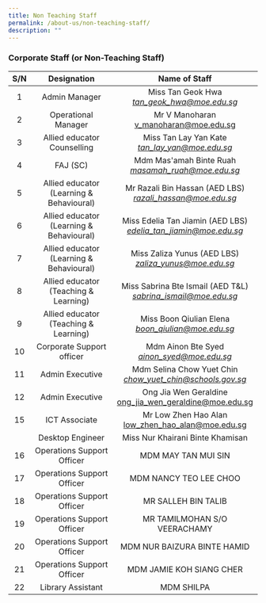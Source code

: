 ```yaml
---
title: Non Teaching Staff
permalink: /about-us/non-teaching-staff/
description: ""
---
```

### Corporate Staff (or Non-Teaching Staff)

| S/N 	| Designation 	| Name of Staff 	|
|:---:	|:---:	|:---:	|
| 1  	| Admin Manager 	| Miss Tan Geok Hwa<br>_[tan\_geok\_hwa@moe.edu.sg](mailto:tan_geok_hwa@moe.edu.sg)_ 	|
| 2 	| Operational Manager 	| Mr V Manoharan<br>[v\_manoharan@moe.edu.sg](mailto:v_manoharan@moe.edu.sg) 	|
| 3 	| Allied educator Counselling 	| Miss Tan Lay Yan Kate <br>_[tan\_lay\_yan@moe.edu.sg](mailto:tan_lay_yan@moe.edu.sg)_ 	|
| 4 	| FAJ (SC)  	| Mdm Mas'amah Binte Ruah<br>_[masamah\_ruah@moe.edu.sg](mailto:masamah_ruah@moe.edu.sg)_ 	|
| 5 	| Allied educator (Learning & Behavioural) 	| Mr Razali Bin Hassan (AED LBS)<br>_[razali\_hassan@moe.edu.sg](mailto:razali_hassan@moe.edu.sg)_ 	|
| 6 	| Allied educator (Learning & Behavioural) 	| Miss Edelia Tan Jiamin (AED LBS)<br>_[edelia\_tan\_jiamin@moe.edu.sg](mailto:edelia_tan_jiamin@moe.edu.sg)_ 	|
|  7 	|  Allied educator (Learning & Behavioural) 	|  Miss Zaliza Yunus (AED LBS)<br>_[zaliza\_yunus@moe.edu.sg](mailto:zaliza_yunus@moe.edu.sg)_ 	|
| 8 	| Allied educator (Teaching & Learning) 	| Miss Sabrina Bte Ismail (AED T&L)<br>_[sabrina\_ismail@moe.edu.sg](mailto:sabrina_ismail@moe.edu.sg)_ 	|
| 9 	| Allied educator (Teaching & Learning) 	| Miss Boon Qiulian Elena<br>_[boon\_qiulian@moe.edu.sg](mailto:boon_qiulian@moe.edu.sg)_ 	|
| 10 	| Corporate Support officer 	| Mdm Ainon Bte Syed<br>_[ainon\_syed@moe.edu.sg](mailto:ainon_syed@moe.edu.sg)_ 	|
| 11 	| Admin Executive 	| Mdm Selina Chow Yuet Chin<br>_[chow\_yuet\_chin@schools.gov.sg](mailto:chow_yuet_chin@schools.gov.sg)_ 	|
| 12 	| Admin Executive 	| Ong Jia Wen Geraldine<br>ong_jia_wen_geraldine@moe.edu.sg 	|
| 15 	| ICT Associate 	| Mr Low Zhen Hao Alan<br>low_zhen_hao_alan@moe.edu.sg 	|
|   	|  Desktop Engineer  	|   Miss Nur Khairani Binte Khamisan 	|
| 16 	| Operations Support Officer 	| MDM MAY TAN MUI SIN  	|
| 17 	| Operations Support Officer 	| MDM NANCY TEO LEE CHOO  	|
| 18 	| Operations Support Officer 	| MR SALLEH BIN TALIB 	|
| 19 	| Operations Support Officer 	| MR TAMILMOHAN S/O VEERACHAMY  	|
| 20 	| Operations Support Officer 	| MDM NUR BAIZURA BINTE HAMID 	|
|  21 	|  Operations Support Officer  	| MDM JAMIE KOH SIANG CHER  	|
|  22 	| Library Assistant 	| MDM SHILPA 	|